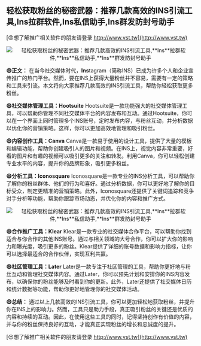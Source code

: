 ## **轻松获取粉丝的秘密武器：推荐几款高效的INS引流工具,**Ins**拉群软件,**Ins**私信助手,**Ins**群发防封号助手**

[😍想了解推广相关软件的朋友请登录 http://www.vst.tw](http://www.vst.tw)

 <center><img src="https://vst.tw/MP4/tuiguang/png/5.png" alt="轻松获取粉丝的秘密武器：推荐几款高效的INS引流工具,**Ins**拉群软件,**Ins**私信助手,**Ins**群发防封号助手"></center>

**😄正文：**
在当今社交媒体时代，**Ins**tagram（简称INS）已成为许多个人和企业宣传推广的热门平台。然而，要在INS上获得大量粉丝并不容易，需要有一定的策略和工具来引流。本文将向大家推荐几款高效的INS引流工具，帮助你轻松获取更多粉丝。

**😄社交媒体管理工具：Hootsuite**
Hootsuite是一款功能强大的社交媒体管理工具，可以帮助你管理不同社交媒体平台的内容发布和互动。通过Hootsuite，你可以在一个界面上同时管理多个INS账号，定时发布内容，与粉丝互动，并分析数据以优化你的营销策略。这样，你可以更加高效地管理和吸引粉丝。

**😄内容创作工具：Canva**
Canva是一款易于使用的设计工具，提供了大量的模板和编辑功能，帮助你创建吸引人的图片和视频。在INS上，视觉内容非常重要，好看的图片和有趣的视频可以吸引更多的关注和转发。利用Canva，你可以轻松创建专业水平的内容，提升你的品牌形象，吸引更多粉丝。

**😄分析工具：Iconosquare**
Iconosquare是一款专业的INS分析工具，可以帮助你了解你的粉丝群体、他们的行为和喜好。通过分析数据，你可以更好地了解你的目标受众，制定更精准的营销策略。此外，Iconosquare还提供了关键词追踪和竞争对手分析等功能，帮助你跟踪市场动态，并优化你的内容和推广方式。

 <center><img src="https://vst.tw/MP4/tuiguang/png/3.png" alt="轻松获取粉丝的秘密武器：推荐几款高效的INS引流工具,**Ins**拉群软件,**Ins**私信助手,**Ins**群发防封号助手"></center>

**😄合作推广工具：Klear**
Klear是一款专业的社交媒体合作平台，可以帮助你找到适合与你合作的其他INS账号。通过与相关领域的大号合作，你可以扩大你的影响力和曝光度，吸引更多的粉丝。Klear提供了详细的账号数据和影响力指标，让你可以选择最适合的合作伙伴，实现互利共赢。

**😄社区管理工具：Later**
Later是一款专注于社区管理的工具，帮助你更好地与粉丝互动和管理社交媒体内容。通过Later，你可以预先计划和安排你的INS内容发布，以确保你的粉丝能够及时看到你的更新。此外，Later还提供了社交媒体日历和统计数据等功能，帮助你更好地管理你的社交媒体活动。

**😄总结：**
通过以上几款高效的INS引流工具，你可以更加轻松地获取粉丝，并提升你在INS上的影响力。然而，工具只是助力手段，真正吸引粉丝的关键还是优质的内容和持续的互动。因此，在使用这些工具的同时，记得坚持创作有价值的内容，并与你的粉丝保持良好的互动，才能真正实现粉丝的增长和忠诚度的提升。

[😍想了解推广相关软件的朋友请登录 http://www.vst.tw](http://www.vst.tw)



